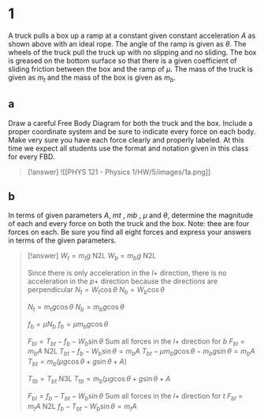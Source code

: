 # 1

A truck pulls a box up a ramp at a constant given constant acceleration $A$ as shown above with an ideal rope. The angle of the ramp is given as $\theta$. The wheels of the truck pull the truck up with no slipping and no sliding. The box is greased on the bottom surface so that there is a given coefficient of sliding friction between the box and the ramp of $\mu$. The mass of the truck is given as $m_t$ and the mass of the box is given as $m_b$.

## a

Draw a careful Free Body Diagram for both the truck and the box. Include a proper coordinate system and be sure to indicate every force on each body. Make very sure you have each force clearly and properly labeled. At this time we expect all students use the format and notation given in this class for every FBD.

> [!answer]
> ![[PHYS 121 - Physics 1/HW/5/images/1a.png]]

## b

In terms of given parameters $A$, $mt$ , $mb$ , $\mu$ and $\theta$, determine the magnitude of each and every force on both the truck and the box. Note: thee are four forces on each. Be sure you find all eight forces and express your answers in terms of the given parameters.

> [!answer]
> $W_t=m_tg$ N2L
> $W_b=m_bg$ N2L
> 
> Since there is only acceleration in the $l+$ direction, there is no acceleration in the $p+$ direction because the directions are perpendicular
> $N_t=W_t\cos\theta$
> $N_b=W_b\cos\theta$
> 
> $N_t=m_tg\cos\theta$
> $N_b=m_bg\cos\theta$
> 
> $f_b=\mu N_b$
> $f_b=\mu m_bg\cos\theta$
> 
> $F_{bl}=T_{bt}-f_b-W_b\sin\theta$ Sum all forces in the $l+$ direction for $b$
> $F_{bl}=m_bA$ N2L
> $T_{bt}-f_b-W_b\sin\theta=m_bA$
> $T_{bt}-\mu m_bg\cos\theta-m_bg\sin\theta=m_bA$
> $T_{bt}=m_b(\mu g\cos\theta+g\sin\theta+A)$
> 
> $T_{tb}=T_{bt}$ N3L
> $T_{tb}=m_b(\mu g\cos\theta+g\sin\theta+A$
> 
> $F_{bl}=f_b-T_{bt}-W_b\sin\theta$ Sum all forces in the $l+$ direction for $t$
> $F_{bl}=m_tA$ N2L
> $f_b-T_{bt}-W_b\sin\theta=m_tA$

